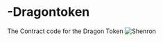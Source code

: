 # -Dragontoken
The Contract code for the Dragon Token
![Shenron](https://user-images.githubusercontent.com/74140002/98465294-2437b480-21c0-11eb-9e5a-9693e46c5e02.jpg)
